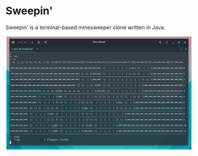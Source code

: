 # Sweepin'
Sweepin' is a terminal-based minesweeper clone written in Java.

![screenshot](https://raw.githubusercontent.com/kokoscript/sweepin/master/screenshot.png)
